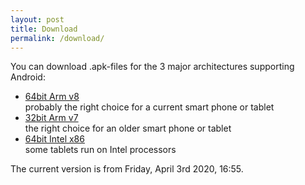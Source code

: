 ```yaml
---
layout: post
title: Download
permalink: /download/
---
```


You can download .apk-files for the 3 major architectures supporting Android:

* [64bit Arm v8](./app-arm64-v8a-release.apk)  
  probably the right choice for a current smart phone or tablet
* [32bit Arm v7](./app-armeabi-v7a-release.apk)  
  the right choice for an older smart phone or tablet
* [64bit Intel x86](./app-x86_64-release.apk)  
  some tablets run on Intel processors

The current version is from Friday, April 3rd 2020, 16:55.
